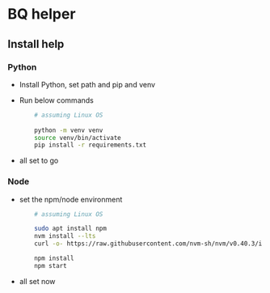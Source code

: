 # BQ helper

## Install help

### Python

* Install Python, set path and pip and venv
* Run below commands

    ```sh
        # assuming Linux OS
        
        python -m venv venv
        source venv/bin/activate
        pip install -r requirements.txt
    ```

* all set to go

### Node

* set the npm/node environment

    ```sh
        # assuming Linux OS

        sudo apt install npm
        nvm install --lts
        curl -o- https://raw.githubusercontent.com/nvm-sh/nvm/v0.40.3/install.sh | bash

        npm install
        npm start
    ```

* all set now
